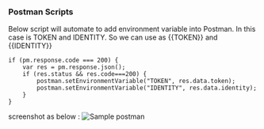 ### Postman Scripts

Below script will automate to add environment variable into Postman. In this case is TOKEN and IDENTITY.
So we can use as {{TOKEN}} and {{IDENTITY}}

```
if (pm.response.code === 200) {
    var res = pm.response.json();
    if (res.status && res.code===200) {
        postman.setEnvironmentVariable("TOKEN", res.data.token);
        postman.setEnvironmentVariable("IDENTITY", res.data.identity);
    }
}
```

screenshot as below :
![Sample postman](https://github.com/nunahsan/my-note/blob/main/postman.png)
